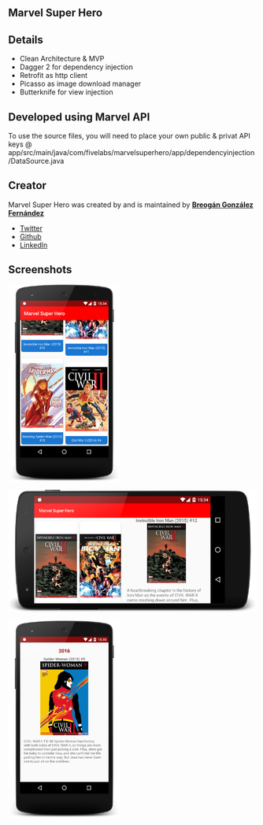 ## Marvel Super Hero
## Details
* Clean Architecture & MVP
* Dagger 2 for dependency injection
* Retrofit as http client
* Picasso as image download manager
* Butterknife for view injection

## Developed using Marvel API
To use the source files, you will need to place your own public & privat API keys @ app/src/main/java/com/fivelabs/marvelsuperhero/app/dependencyinjection/DataSource.java

## Creator
Marvel Super Hero was created by and is maintained by **[Breogán González Fernández](https://twitter.com/breogangf)**

* [Twitter](https://twitter.com/breogangf)
* [Github](https://github.com/breogangf)
* [LinkedIn](https://www.linkedin.com/in/breogangf)

## Screenshots

![Screenshot](./screenshots/1.png)

![Screenshot](./screenshots/2.png)

![Screenshot](./screenshots/3.png)